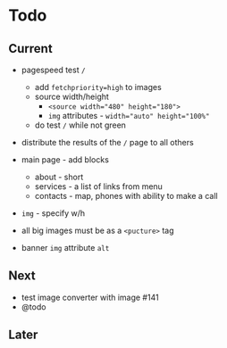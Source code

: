 # Todo

## Current

- pagespeed test `/`
  - add `fetchpriority=high` to images
  - source width/height
    - `<source width="480" height="180">`
    - `img` attributes - `width="auto" height="100%"`
  - do test `/` while not green
- distribute the results of the `/` page to all others

- main page - add blocks
  - about - short
  - services - a list of links from menu
  - contacts - map, phones with ability to make a call

- `img` - specify w/h
- all big images must be as a `<pucture>` tag
- banner `img` attribute `alt`

## Next

- test image converter with image #141
- @todo

## Later
